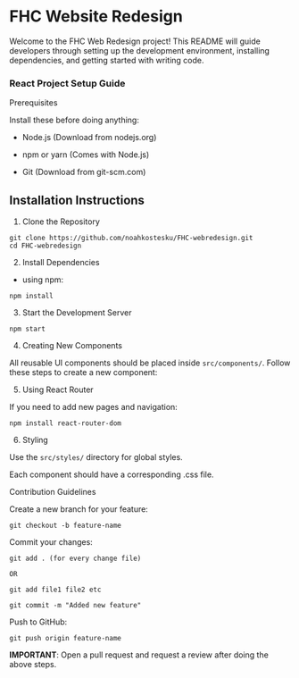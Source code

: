 # FHC Website Redesign

Welcome to the FHC Web Redesign project! This README will guide developers through setting up the development environment, installing dependencies, and getting started with writing code.

### React Project Setup Guide

Prerequisites

Install these before doing anything:

- Node.js (Download from nodejs.org)

- npm or yarn (Comes with Node.js)

- Git (Download from git-scm.com)

## Installation Instructions


1. Clone the Repository
```
git clone https://github.com/noahkostesku/FHC-webredesign.git
cd FHC-webredesign
```
2. Install Dependencies
- using npm:
```
npm install
```
3. Start the Development Server
```
npm start
```
4. Creating New Components

All reusable UI components should be placed inside `src/components/`. Follow these steps to create a new component:

5. Using React Router

If you need to add new pages and navigation:
```
npm install react-router-dom
```
6. Styling

Use the `src/styles/` directory for global styles.

Each component should have a corresponding .css file.

Contribution Guidelines

Create a new branch for your feature:
```
git checkout -b feature-name
```

Commit your changes:
```
git add . (for every change file)

OR

git add file1 file2 etc

git commit -m "Added new feature"
```

Push to GitHub:
```
git push origin feature-name
```

**IMPORTANT**: Open a pull request and request a review after doing the above steps.
